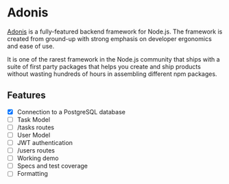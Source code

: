 # Adonis
[Adonis](https://github.com/adonisjs/core) is a fully-featured backend framework for Node.js. The framework is created from ground-up with strong emphasis on developer ergonomics and ease of use.

It is one of the rarest framework in the Node.js community that ships with a suite of first party packages that helps you create and ship products without wasting hundreds of hours in assembling different npm packages.

## Features
- [x] Connection to a PostgreSQL database
- [ ] Task Model
- [ ] /tasks routes
- [ ] User Model
- [ ] JWT authentication
- [ ] /users routes
- [ ] Working demo
- [ ] Specs and test coverage
- [ ] Formatting
